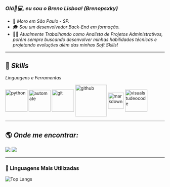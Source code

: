 ### <i>Olá👋💻, eu sou o Breno Lisboa! (Brenopsxky) </i>

- 🏡 <i>Moro em São Paulo - SP.</i>
- 🎓 <i>Sou um desenvolvedor Back-End em formação.</i>
- 👨‍💻 <i>Atualmente Trabalhando como Analista de Projetos Administrativos, porém sempre buscando desenvolver minhas habilidades técnicas e projetando evoluções além das minhas Soft Skills!</i>
----------------------------------------------------------------------------------
## 🚀&nbsp;<i>Skills</i>

<i>Linguagens e Ferramentas</i>
<div style="display: inline_block">
    <img align="center" alt="python" height="70" width="auto" src="https://cdn.jsdelivr.net/gh/devicons/devicon/icons/python/python-original.svg"/>
    <img align="center" alt="automate" height="69" width="auto" src="https://i.postimg.cc/KY8GZzvN/rsw-12802.png"/>
    <img align="center" alt="git" height="70" width="auto" src="https://cdn.jsdelivr.net/gh/devicons/devicon/icons/git/git-plain.svg"/>
    <img align="center" alt="github" height="100" width="auto" src="https://i.postimg.cc/fR8gmTDk/pngwing-com.png"/>
    <img align="center" alt="markdown" height="50" width="auto" src="https://www.markdownguide.org/assets/images/markdown-mark-white.svg"/>  
    <img align="center" alt="visualstudeocode" height="70" width="auto" src="https://cdn.jsdelivr.net/gh/devicons/devicon/icons/vscode/vscode-original-wordmark.svg"/>
   
</div>

----------------------------------------------------------------------------------

## 🌎&nbsp;<i>Onde me encontrar:</i>

<div style="display: inline_block">
  <a href="https://www.linkedin.com/in/blisboa-tech/" target="_blank"><img src="https://img.shields.io/badge/-LinkedIn-%230077B5?style=for-the-badge&logo=linkedin&logoColor=white"></a> 
  <a href="https://wa.me/+5511951408815" target="_blank"><img src="https://user-images.githubusercontent.com/75697499/179569090-0fd78c18-5736-457e-8971-e629be3d06b2.svg"></a>  
 
----------------------------------------------------------------------------------

### 👀 Linguagens Mais Utilizadas

![Top Langs](https://github-readme-stats-git-masterrstaa-rickstaa.vercel.app/api/top-langs/?username=Brenopsxky&layout=compact&bg_color=000&border_color=30A3DC&title_color=E94D5F&text_color=FFF&hide_title=true)
